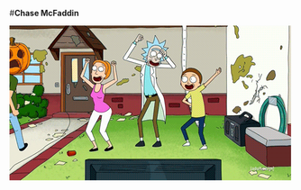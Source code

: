 #**Chase McFaddin**

<img width="500" src="images/IMG_0680.GIF">

<!-- <img src="images/clint-patterson-4v9xuoiwuK4-unsplash.jpg" width="900" height="400">

Hey everyone! My name is Chase McFaddin. I was born and raised in small town Kingstree, South Carolina. I went to college in Myrtle Beach where I graduated with a Bachelor of Science in Recreation & Sport Management. I've worked in various different sales jobs for the last decade. Recently, I decided it was time for a change and have moved across the country to outside of the Seattle area to attend Code Fellows. My goal is to become a software developer and look forward to this new journey, which will hopefully be as rewarding as it is challenging. My hobbies include fantasy sports, video games, hiking and kayaking, watching lots of television and listening to podcasts.

You can connect with me here:

Linkedin: <a href="https://www.linkedin.com/in/chase-mcfaddin-62a8a548/ id="Linkedin"></a>
  
  
<img src="https://spotify-git-master.chasemcfaddin.vercel.app/api/spotify" alt="codeSTACKr Spotify Playing" width="350" />



<!--
**ChaseMcFaddin/ChaseMcFaddin** is a ✨ _special_ ✨ repository because its `README.md` (this file) appears on your GitHub profile.







